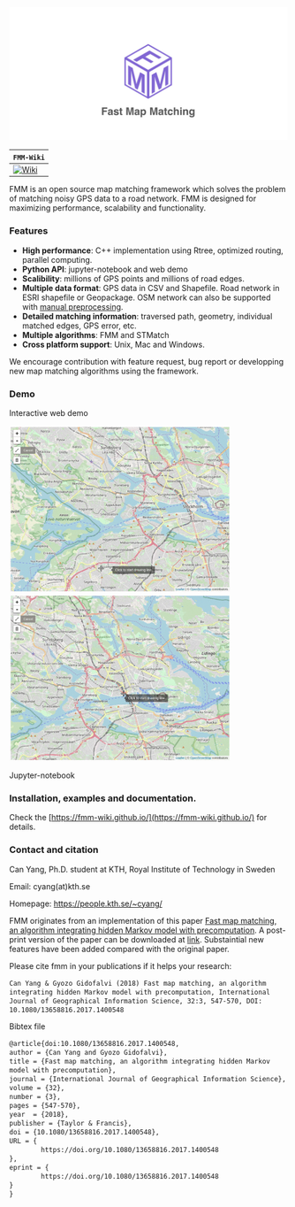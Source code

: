 <div align="center">
  <img src="img/fmm_social.jpg">
</div>

**`FMM-Wiki`** |
------------------- |
[![Wiki](https://img.shields.io/badge/link-wiki-blue.svg)](https://fmm-wiki.github.io/) |



FMM is an open source map matching framework which solves the problem of matching noisy GPS data to a road network. FMM is designed for maximizing performance, scalability and functionality. 

### Features

- **High performance**: C++ implementation using Rtree, optimized routing, parallel computing. 
- **Python API**: jupyter-notebook and web demo
- **Scalibility**: millions of GPS points and millions of road edges.  
- **Multiple data format**: GPS data in CSV and Shapefile.  Road network in ESRI shapefile or Geopackage. OSM network can also be supported with [manual preprocessing](https://github.com/cyang-kth/osm_mapmatching). 
- **Detailed matching information**: traversed path, geometry, individual matched edges, GPS error, etc. 
- **Multiple algorithms**: FMM and STMatch
- **Cross platform support**: Unix, Mac and Windows.  

We encourage contribution with feature request, bug report or developping new map matching algorithms using the framework. 

### Demo

Interactive web demo

<img src="img/demo3.gif" width="400"/> <img src="img/demo4.gif" width="400"/>

Jupyter-notebook  



### Installation, examples and documentation.

Check the [https://fmm-wiki.github.io/](https://fmm-wiki.github.io/) for details.

### Contact and citation

Can Yang, Ph.D. student at KTH, Royal Institute of Technology in Sweden

Email: cyang(at)kth.se

Homepage: https://people.kth.se/~cyang/

FMM originates from an implementation of this paper [Fast map matching, an algorithm integrating hidden Markov model with precomputation](http://www.tandfonline.com/doi/full/10.1080/13658816.2017.1400548). A post-print version of the paper can be downloaded at [link](https://people.kth.se/~cyang/bib/fmm.pdf). Substaintial new features have been added compared with the original paper.  

Please cite fmm in your publications if it helps your research:

    Can Yang & Gyozo Gidofalvi (2018) Fast map matching, an algorithm
    integrating hidden Markov model with precomputation, International Journal of Geographical Information Science, 32:3, 547-570, DOI: 10.1080/13658816.2017.1400548

Bibtex file

    @article{doi:10.1080/13658816.2017.1400548,
    author = {Can Yang and Gyozo Gidofalvi},
    title = {Fast map matching, an algorithm integrating hidden Markov model with precomputation},
    journal = {International Journal of Geographical Information Science},
    volume = {32},
    number = {3},
    pages = {547-570},
    year  = {2018},
    publisher = {Taylor & Francis},
    doi = {10.1080/13658816.2017.1400548},
    URL = {
            https://doi.org/10.1080/13658816.2017.1400548
    },
    eprint = {
            https://doi.org/10.1080/13658816.2017.1400548   
    }
    }
